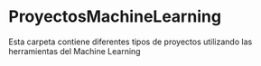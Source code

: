 # ProyectosMachineLearning
 Esta carpeta contiene diferentes tipos de proyectos utilizando las herramientas del Machine Learning
